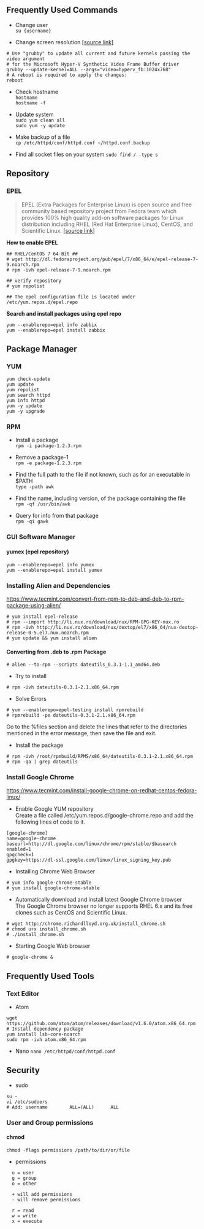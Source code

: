 
## Frequently Used Commands
- Change user  
`su {username}`

- Change screen resolution [[source link]](http://www.netometer.com/blog/?p=1663)
```
# Use "grubby" to update all current and future kernels passing the video argument
# for the Microsoft Hyper-V Synthetic Video Frame Buffer driver
grubby --update-kernel=ALL --args="video=hyperv_fb:1024x768"
# A reboot is required to apply the changes:
reboot
```
- Check hostname   
`hostname`  
`hostname -f`

- Update system  
`sudo yum clean all`  
`sudo yum -y update`

- Make backup of a file  
`cp /etc/httpd/conf/httpd.conf ~/httpd.conf.backup`

- Find all socket files on your system
`sudo find / -type s`


## Repository
### EPEL
> EPEL (Extra Packages for Enterprise Linux) is open source and free community based repository project from Fedora team which provides 100% high quality add-on software packages for Linux distribution including RHEL (Red Hat Enterprise Linux), CentOS, and Scientific Linux. [[source link]](http://www.tecmint.com/how-to-enable-epel-repository-for-rhel-centos-6-5/)

**How to enable EPEL**
```
## RHEL/CentOS 7 64-Bit ##
# wget http://dl.fedoraproject.org/pub/epel/7/x86_64/e/epel-release-7-9.noarch.rpm
# rpm -ivh epel-release-7-9.noarch.rpm

## verify repository
# yum repolist

## The epel configuration file is located under /etc/yum.repos.d/epel.repo
```

**Search and install packages using epel repo**  
```
yum --enablerepo=epel info zabbix
yum --enablerepo=epel install zabbix
```


## Package Manager
### YUM
```
yum check-update
yum update
yum repolist
yum search httpd
yum info httpd
yum -y update
yum -y upgrade
```

### RPM
- Install a package  
`rpm -i package-1.2.3.rpm`

- Remove a package-1  
`rpm -e package-1.2.3.rpm`

- Find the full path to the file if not known, such as for an executable in $PATH  
`type -path awk`

- Find the name, including version, of the package containing the file  
`rpm -qf /usr/bin/awk`

- Query for info from that package  
`rpm -qi gawk`


### GUI Software Manager
#### yumex (epel repository)
```
yum --enablerepo=epel info yumex
yum --enablerepo=epel install yumex
```

### Installing Alien and Dependencies
https://www.tecmint.com/convert-from-rpm-to-deb-and-deb-to-rpm-package-using-alien/  
```
# yum install epel-release
# rpm --import http://li.nux.ro/download/nux/RPM-GPG-KEY-nux.ro
# rpm -Uvh http://li.nux.ro/download/nux/dextop/el7/x86_64/nux-dextop-release-0-5.el7.nux.noarch.rpm
# yum update && yum install alien
```

#### Converting from .deb to .rpm Package
```
# alien --to-rpm --scripts dateutils_0.3.1-1.1_amd64.deb
```

- Try to install
```
# rpm -Uvh dateutils-0.3.1-2.1.x86_64.rpm
```

- Solve Errors
```
# yum --enablerepo=epel-testing install rpmrebuild
# rpmrebuild -pe dateutils-0.3.1-2.1.x86_64.rpm
```
Go to the %files section and delete the lines that refer to the directories mentioned in the error message, then save the file and exit.   

- Install the package
```
# rpm -Uvh /root/rpmbuild/RPMS/x86_64/dateutils-0.3.1-2.1.x86_64.rpm
# rpm -qa | grep dateutils
```


### Install Google Chrome
https://www.tecmint.com/install-google-chrome-on-redhat-centos-fedora-linux/  
- Enable Google YUM repository  
Create a file called /etc/yum.repos.d/google-chrome.repo and add the following lines of code to it.  
```
[google-chrome]
name=google-chrome
baseurl=http://dl.google.com/linux/chrome/rpm/stable/$basearch
enabled=1
gpgcheck=1
gpgkey=https://dl-ssl.google.com/linux/linux_signing_key.pub
```

- Installing Chrome Web Browser  
```
# yum info google-chrome-stable
# yum install google-chrome-stable
```

- Automatically download and install latest Google Chrome browser  
The Google Chrome browser no longer supports RHEL 6.x and its free clones such as CentOS and Scientific Linux.
```
# wget http://chrome.richardlloyd.org.uk/install_chrome.sh
# chmod u+x install_chrome.sh
# ./install_chrome.sh
```

- Starting Google Web browser
```
# google-chrome &
```


## Frequently Used Tools
### Text Editor
- Atom  
```
wget https://github.com/atom/atom/releases/download/v1.6.0/atom.x86_64.rpm
# Install dependency package
yum install lsb-core-noarch
sudo rpm -ivh atom.x86_64.rpm
```

- Nano
`nano /etc/httpd/conf/httpd.conf`


## Security
- sudo
```
su -
vi /etc/sudoers
# Add: username        ALL=(ALL)      ALL
```

### User and Group permissions
#### chmod  
`chmod -flags permissions /path/to/dir/or/file`

- permissions
```
  u = user
  g = group
  o = other  

  + will add permissions
  - will remove permissions

  r = read
  w = write
  x = execute
```
